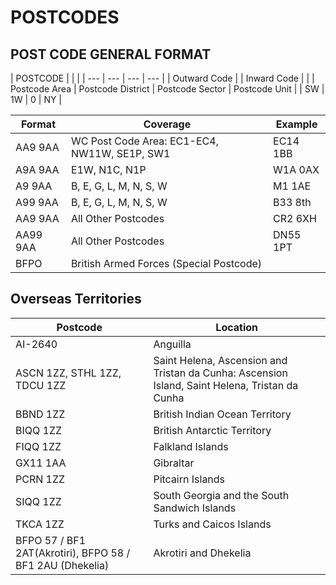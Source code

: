 # POSTCODES

## POST CODE GENERAL FORMAT
| POSTCODE      | | |
| --- | --- | --- | --- |
| Outward Code  | | Inward Code     | |
| Postcode Area | Postcode District | Postcode Sector | Postcode Unit |
| SW            | 1W                | 0               | NY            |

| Format | Coverage | Example |
| --- | --- | --- |
| AA9 9AA | WC Post Code Area: EC1-EC4, NW11W, SE1P, SW1 | EC14 1BB |
| A9A 9AA | E1W, N1C, N1P | W1A 0AX |
| A9 9AA | B, E, G, L, M, N, S, W | M1 1AE |
| A99 9AA | B, E, G, L, M, N, S, W | B33 8th |
| AA9 9AA | All Other Postcodes | CR2 6XH |
| AA99 9AA | All Other Postcodes | DN55 1PT |
| BFPO | British Armed Forces (Special Postcode) |

## Overseas Territories
| Postcode | Location |
| --- | --- |
| AI-2640 | Anguilla |
| ASCN 1ZZ, STHL 1ZZ, TDCU 1ZZ | Saint Helena, Ascension and Tristan da Cunha: Ascension Island, Saint Helena, Tristan da Cunha |
| BBND 1ZZ | British Indian Ocean Territory |
| BIQQ 1ZZ | British Antarctic Territory |
| FIQQ 1ZZ | Falkland Islands |
| GX11 1AA | Gibraltar |
| PCRN 1ZZ | Pitcairn Islands |
| SIQQ 1ZZ | South Georgia and the South Sandwich Islands |
| TKCA 1ZZ | Turks and Caicos Islands |
|BFPO 57 / BF1 2AT(Akrotiri), BFPO 58 / BF1 2AU (Dhekelia) | Akrotiri and Dhekelia |
